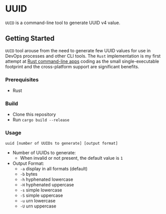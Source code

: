 # UUID

`UUID` is a command-line tool to generate UUID v4 value.

## Getting Started

`UUID` tool arouse from the need to generate few UUID values for use in DevOps processes and other CLI tools. The `Rust` implementation is my first attempt at [Rust command-line apps](https://www.rust-lang.org/what/cli) coding as the small single-executable footprint and the cross-platform support are significant benefits.

### Prerequisites

* Rust

### Build

* Clone this repository
* Run `cargo build --release`

### Usage

```text
uuid [number of UUIDs to generate] [output format]
```

* Number of UUIDs to generate:
  * When invalid or not present, the default value is `1`
* Output Format:
  * `-a` display in all formats (default)
  * `-b` bytes
  * `-h` hyphenated lowercase
  * `-H` hyphenated uppercase
  * `-s` simple lowercase
  * `-S` simple uppercase
  * `-u` urn lowercase
  * `-U` urn uppercase
